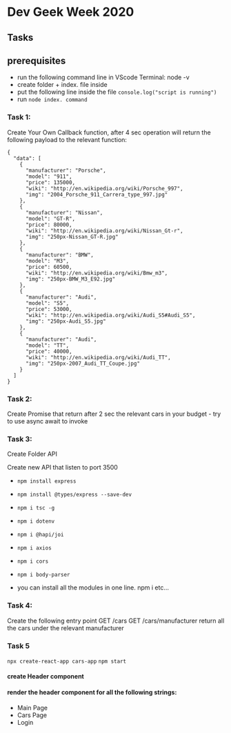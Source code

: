 # Dev Geek Week 2020

## Tasks

## prerequisites

- run the following command line in VScode Terminal: node -v
- create folder + index. file inside
- put the following line inside the file `console.log("script is running")`
- run `node index. command`

### Task 1:

Create Your Own Callback function, after 4 sec operation will return the following payload to the relevant function:

```on
{
  "data": [
    {
      "manufacturer": "Porsche",
      "model": "911",
      "price": 135000,
      "wiki": "http://en.wikipedia.org/wiki/Porsche_997",
      "img": "2004_Porsche_911_Carrera_type_997.jpg"
    },
    {
      "manufacturer": "Nissan",
      "model": "GT-R",
      "price": 80000,
      "wiki": "http://en.wikipedia.org/wiki/Nissan_Gt-r",
      "img": "250px-Nissan_GT-R.jpg"
    },
    {
      "manufacturer": "BMW",
      "model": "M3",
      "price": 60500,
      "wiki": "http://en.wikipedia.org/wiki/Bmw_m3",
      "img": "250px-BMW_M3_E92.jpg"
    },
    {
      "manufacturer": "Audi",
      "model": "S5",
      "price": 53000,
      "wiki": "http://en.wikipedia.org/wiki/Audi_S5#Audi_S5",
      "img": "250px-Audi_S5.jpg"
    },
    {
      "manufacturer": "Audi",
      "model": "TT",
      "price": 40000,
      "wiki": "http://en.wikipedia.org/wiki/Audi_TT",
      "img": "250px-2007_Audi_TT_Coupe.jpg"
    }
  ]
}
```

### Task 2:

Create Promise that return after 2 sec the relevant cars in your budget - try to use async await to invoke

### Task 3:

Create Folder API

Create new API that listen to port 3500

- `npm install express`

- `npm install @types/express --save-dev`

- `npm i tsc -g`

- `npm i dotenv`

- `npm i @hapi/joi`

- `npm i axios`

- `npm i cors`

- `npm i body-parser`

* you can install all the modules in one line. npm i <p1> <p2> etc...

### Task 4:

Create the following entry point
GET /cars
GET /cars/manufacturer
return all the cars under the relevant manufacturer

### Task 5

`npx create-react-app cars-app`
`npm start`

#### create Header component

#### render the header component for all the following strings:

- Main Page
- Cars Page
- Login
